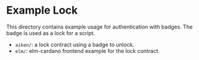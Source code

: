 # Example Lock

This directory contains example usage for authentication with badges.
The badge is used as a lock for a script.

- `aiken/`: a lock contract using a badge to unlock.
- `elm/`: elm-cardano frontend example for the lock contract.
